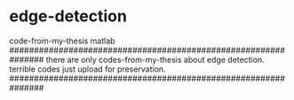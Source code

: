 # edge-detection
code-from-my-thesis matlab
###############################################################
there are only codes-from-my-thesis about edge detection.
terrible codes 
just upload for preservation.
###############################################################
